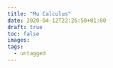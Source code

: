 ```yaml
---
title: "Mu Calculus"
date: 2020-04-12T22:26:50+01:00
draft: true
toc: false
images:
tags:
  - untagged
---
```


